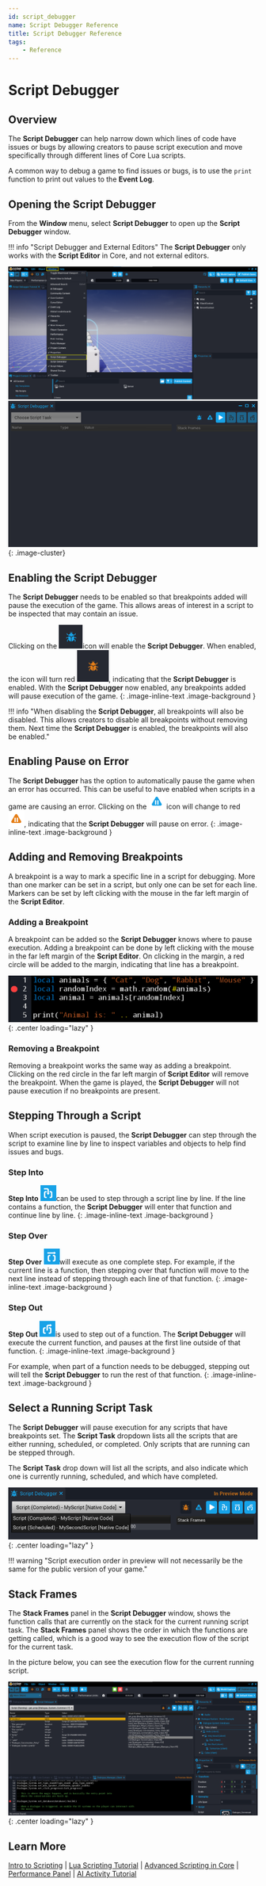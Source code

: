```yaml
---
id: script_debugger
name: Script Debugger Reference
title: Script Debugger Reference
tags:
    - Reference
---
```


# Script Debugger

## Overview

The **Script Debugger** can help narrow down which lines of code have issues or bugs by allowing creators to pause script execution and move specifically through different lines of Core Lua scripts.

A common way to debug a game to find issues or bugs, is to use the `print` function to print out values to the **Event Log**.

## Opening the Script Debugger

From the **Window** menu, select **Script Debugger** to open up the **Script Debugger** window.

!!! info "Script Debugger and External Editors"
    The **Script Debugger** only works with the **Script Editor** in Core, and not external editors.

![Opening](../img/ScriptDebugger/opening_script_debugger.png)
![Window](../img/ScriptDebugger/script_debugger_window.png)
{: .image-cluster}

## Enabling the Script Debugger

The **Script Debugger** needs to be enabled so that breakpoints added will pause the execution of the game. This allows areas of interest in a script to be inspected that may contain an issue.

Clicking on the ![Disabled](../img/ScriptDebugger/script_debugger_disabled.png)icon will enable the **Script Debugger**. When enabled, the icon will turn red ![Enabled](../img/ScriptDebugger/script_debugger_enabled.png), indicating that the **Script Debugger** is enabled. With the **Script Debugger** now enabled, any breakpoints added will pause execution of the game.
{: .image-inline-text .image-background }

!!! info "When disabling the **Script Debugger**, all breakpoints will also be disabled. This allows creators to disable all breakpoints without removing them. Next time the **Script Debugger** is enabled, the breakpoints will also be enabled."

## Enabling Pause on Error

The **Script Debugger** has the option to automatically pause the game when an error has occurred. This can be useful to have enabled when scripts in a game are causing an error. Clicking on the ![Disabled](../img/ScriptDebugger/pause_on_error_disabled.png) icon will change to red ![Enabled](../img/ScriptDebugger/pause_on_error_enabled.png), indicating that the **Script Debugger** will pause on error.
{: .image-inline-text .image-background }

## Adding and Removing Breakpoints

A breakpoint is a way to mark a specific line in a script for debugging. More than one marker can be set in a script, but only one can be set for each line. Markers can be set by left clicking with the mouse in the far left margin of the **Script Editor**.

### Adding a Breakpoint

A breakpoint can be added so the **Script Debugger** knows where to pause execution. Adding a breakpoint can be done by left clicking with the mouse in the far left margin of the **Script Editor**. On clicking in the margin, a red circle will be added to the margin, indicating that line has a breakpoint.

![!Add Breakpoint](../img/ScriptDebugger/add_breakpoint.png){: .center loading="lazy" }

### Removing a Breakpoint

Removing a breakpoint works the same way as adding a breakpoint. Clicking on the red circle in the far left margin of **Script Editor** will remove the breakpoint. When the game is played, the **Script Debugger** will not pause execution if no breakpoints are present.

## Stepping Through a Script

When script execution is paused, the **Script Debugger** can step through the script to examine line by line to inspect variables and objects to help find issues and bugs.

### Step Into

**Step Into** ![Step Into](../img/ScriptDebugger/step_into_icon.png)can be used to step through a script line by line. If the line contains a function, the **Script Debugger** will enter that function and continue line by line.
{: .image-inline-text .image-background }

### Step Over

**Step Over** ![Step Over](../img/ScriptDebugger/step_over_icon.png)will execute as one complete step. For example, if the current line is a function, then stepping over that function will move to the next line instead of stepping through each line of that function.
{: .image-inline-text .image-background }

### Step Out

**Step Out** ![Step Out](../img/ScriptDebugger/step_out_icon.png)is used to step out of a function. The **Script Debugger** will execute the current function, and pauses at the first line outside of that function.
{: .image-inline-text .image-background }

For example, when part of a function needs to be debugged, stepping out will tell the **Script Debugger** to run the rest of that function.
{: .image-inline-text .image-background }

## Select a Running Script Task

The **Script Debugger** will pause execution for any scripts that have breakpoints set. The **Script Task** dropdown lists all the scripts that are either running, scheduled, or completed. Only scripts that are running can be stepped through.

The **Script Task** drop down will list all the scripts, and also indicate which one is currently running, scheduled, and which have completed.

![!Task List](../img/ScriptDebugger/task_list.png){: .center loading="lazy" }

!!! warning "Script execution order in preview will not necessarily be the same for the public version of your game."

## Stack Frames

The **Stack Frames** panel in the **Script Debugger** window, shows the function calls that are currently on the stack for the current running script task. The **Stack Frames** panel shows the order in which the functions are getting called, which is a good way to see the execution flow of the script for the current task.

In the picture below, you can see the execution flow for the current running script.

![!Stack Frames](../img/ScriptDebugger/stack_frames.png){: .center loading="lazy" }

## Learn More

[Intro to Scripting](../tutorials/scripting_intro.md) | [Lua Scripting Tutorial](../tutorials/lua_basics_helloworld.md) | [Advanced Scripting in Core](../tutorials/race_timer.md) | [Performance Panel](../getting_started/performance_panel/) | [AI Activity Tutorial](tutorials/ai_activity_tutorial/)
